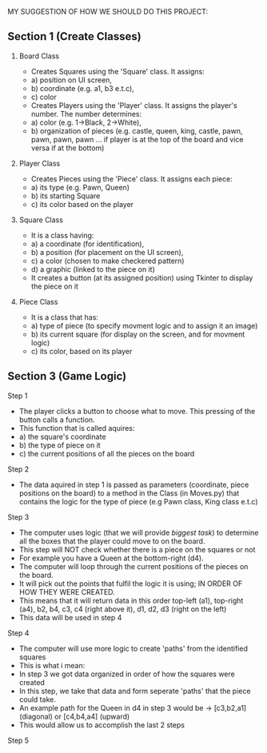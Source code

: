 MY SUGGESTION OF HOW WE SHOULD DO THIS PROJECT:

Section 1 (Create Classes)
-
1. Board Class
   - Creates Squares using the 'Square' class. It assigns:
   - a) position on UI screen,
   - b) coordinate (e.g. a1, b3 e.t.c),
   - c) color
   - Creates Players using the 'Player' class. It assigns the player's number. The number determines:
   - a) color (e.g. 1->Black, 2->White),
   - b) organization of pieces (e.g. castle, queen, king, castle, pawn, pawn, pawn, pawn ... if player is at the top of the board and vice versa if at the bottom)
     
2. Player Class
   - Creates Pieces using the 'Piece' class. It assigns each piece:
   - a) its type (e.g. Pawn, Queen)
   - b) its starting Square
   - c) its color based on the player
     
3. Square Class
   - It is a class having:
   - a) a coordinate (for identification),
   - b) a position (for placement on the UI screen),
   - c) a color (chosen to make checkered pattern)
   - d) a graphic (linked to the piece on it)
   - It creates a button (at its assigned position) using Tkinter to display the piece on it
  
4. Piece Class
   - It is a class that has:
   - a) type of piece (to specify movment logic and to assign it an image)
   - b) its current square (for display on the screen, and for movment logic)
   - c) its color, based on its player

Section 3 (Game Logic)
-
Step 1
- The player clicks a button to choose what to move. This pressing of the button calls a function.
- This function that is called aquires:
- a) the square's coordinate
- b) the type of piece on it
- c) the current positions of all the pieces on the board

Step 2
- The data aquired in step 1 is passed as parameters (coordinate, piece positions on the board) 
  to a method in the Class (in Moves.py) that contains the logic for the type of piece (e.g Pawn class, King class e.t.c)

Step 3
- The computer uses logic (that we will provide *biggest task*) to determine all the boxes that the player could move to on the board.
- This step will NOT check whether there is a piece on the squares or not
- For example you have a Queen at the bottom-right (d4).
- The computer will loop through the current positions of the pieces on the board.
- It will pick out the points that fulfil the logic it is using; IN ORDER OF HOW THEY WERE CREATED.
- This means that it will return data in this order top-left (a1), top-right (a4), b2, b4, c3, c4 (right above it), d1, d2, d3 (right on the left)
- This data will be used in step 4 

Step 4
- The computer will use more logic to create 'paths' from the identified squares
- This is what i mean:
- In step 3 we got data organized in order of how the squares were created
- In this step, we take that data and form seperate 'paths' that the piece could take.
- An example path for the Queen in d4 in step 3 would be -> [c3,b2,a1] (diagonal) or [c4,b4,a4] (upward)
- This would allow us to accomplish the last 2 steps

Step 5


